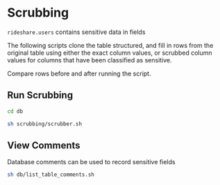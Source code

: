 # Scrubbing

`rideshare.users` contains sensitive data in fields

The following scripts clone the table structured, and fill in rows from
the original table using either the exact column values, or scrubbed column
values for columns that have been classified as sensitive.

Compare rows before and after running the script.

## Run Scrubbing

```sh
cd db

sh scrubbing/scrubber.sh
```

## View Comments

Database comments can be used to record sensitive fields


```sh
sh db/list_table_comments.sh
```
